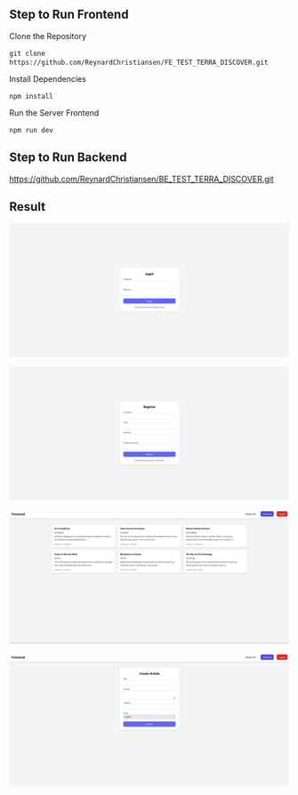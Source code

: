 
## Step to Run Frontend
Clone the Repository
    
    git clone https://github.com/ReynardChristiansen/FE_TEST_TERRA_DISCOVER.git

Install Dependencies

    npm install

Run the Server Frontend

    npm run dev


## Step to Run Backend

https://github.com/ReynardChristiansen/BE_TEST_TERRA_DISCOVER.git


## Result
![image alt](https://github.com/ReynardChristiansen/FE_TEST_TERRA_DISCOVER/blob/main/src/public/image/Login.png?raw=true)

![image alt](https://github.com/ReynardChristiansen/FE_TEST_TERRA_DISCOVER/blob/main/src/public/image/Register.png?raw=true)

![image alt](https://github.com/ReynardChristiansen/FE_TEST_TERRA_DISCOVER/blob/main/src/public/image/DisplayAll.png?raw=true)

![image alt](https://github.com/ReynardChristiansen/FE_TEST_TERRA_DISCOVER/blob/main/src/public/image/AddData.png?raw=true)

